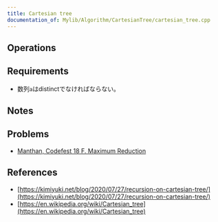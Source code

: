 ```yaml
---
title: Cartesian tree
documentation_of: Mylib/Algorithm/CartesianTree/cartesian_tree.cpp
---
```


## Operations

## Requirements

- 数列`a`はdistinctでなければならない。

## Notes

## Problems

- [Manthan, Codefest 18 F. Maximum Reduction](https://codeforces.com/contest/1037/problem/F)

## References

- [https://kimiyuki.net/blog/2020/07/27/recursion-on-cartesian-tree/](https://kimiyuki.net/blog/2020/07/27/recursion-on-cartesian-tree/)
- [https://en.wikipedia.org/wiki/Cartesian_tree](https://en.wikipedia.org/wiki/Cartesian_tree)
